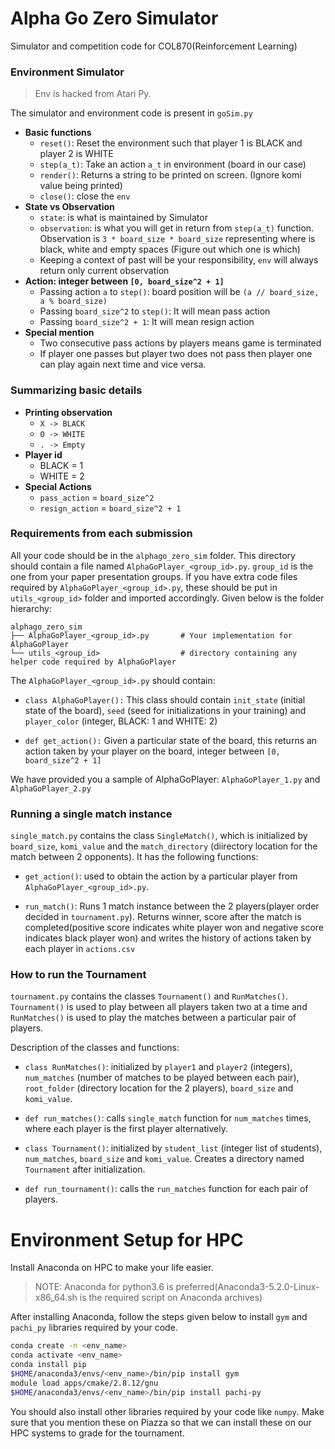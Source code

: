 # Alpha Go Zero Simulator

Simulator and competition code for COL870(Reinforcement Learning)


### Environment Simulator

> Env is hacked from Atari Py.

The simulator and environment code is present in `goSim.py`

- **Basic functions**
    - `reset()`: Reset the environment such that player 1 is BLACK and player 2 is WHITE
    - `step(a_t)`: Take an action `a_t` in environment (board in our case)
    - `render()`: Returns a string to be printed on screen. (Ignore komi value being printed)
    - `close()`: close the `env`
- **State vs Observation**
    - `state`: is what is maintained by Simulator
    - `observation`: is what you will get in return from `step(a_t)` function. Observation is `3 * board_size * board_size` representing where is black, white and empty spaces (Figure out which one is which)
    - Keeping a context of past will be your responsibility, `env` will always return only current observation
- **Action: integer between `[0, board_size^2 + 1]`**
    - Passing action `a` to `step()`: board position will be `(a // board_size, a % board_size)`
    - Passing `board_size^2` to `step()`: It will mean pass action
    - Passing `board_size^2 + 1`: It will mean resign action
- **Special mention**
    - Two consecutive pass actions by players means game is terminated
    - If player one passes but player two does not pass then player one can play again next time and vice versa.




### Summarizing basic details

- **Printing observation**
    - `X -> BLACK`
    - `O -> WHITE`
    - `. -> Empty`
- **Player id**
    - BLACK = 1
    - WHITE = 2
- **Special Actions**
    - `pass_action` = `board_size^2`    
    - `resign_action` = `board_size^2 + 1`

### Requirements from each submission

All your code should be in the `alphago_zero_sim` folder. This directory should contain a file named `AlphaGoPlayer_<group_id>.py`. `group_id` is the one from your paper presentation groups. If you have extra code files required by `AlphaGoPlayer_<group_id>.py`, these should be put in `utils_<group_id>` folder and imported accordingly. Given below is the folder hierarchy:

    alphago_zero_sim
    ├── AlphaGoPlayer_<group_id>.py       # Your implementation for AlphaGoPlayer
    └── utils_<group_id>                  # directory containing any helper code required by AlphaGoPlayer

The `AlphaGoPlayer_<group_id>.py` should contain:

* `class AlphaGoPlayer():` This class should contain `init_state` (initial state of the board), `seed` (seed for initializations in your training) and `player_color` (integer, BLACK: 1 and WHITE: 2)

* `def get_action():` Given a particular state of the board, this returns an action taken by your player on the board, integer between `[0, board_size^2 + 1]`

We have provided you a sample of AlphaGoPlayer: `AlphaGoPlayer_1.py` and `AlphaGoPlayer_2.py`

### Running a single match instance

`single_match.py` contains the class `SingleMatch()`, which is initialized by `board_size`, `komi_value` and the `match_directory` (diirectory location for the match between 2 opponents). It has the following functions:

* `get_action()`: used to obtain the action by a particular player from `AlphaGoPlayer_<group_id>.py`.

* `run_match()`: Runs 1 match instance between the 2 players(player order decided in `tournament.py`). Returns winner, score after the match is completed(positive score indicates white player won and negative score indicates black player won) and writes the history of actions taken by each player in `actions.csv`

### How to run the Tournament

`tournament.py` contains the classes `Tournament()` and `RunMatches()`. `Tournament()` is used to play between all players taken two at a time and `RunMatches()` is used to play the matches between a particular pair of players.

Description of the classes and functions:

* `class RunMatches()`: initialized by `player1` and `player2` (integers), `num_matches` (number of matches to be played between each pair), `root_folder` (directory location for the 2 players), `board_size` and `komi_value`.

* `def run_matches()`: calls `single_match` function for `num_matches` times, where each player is the first player alternatively.

* `class Tournament()`: initialized by `student_list` (integer list of students), `num_matches`, `board_size` and `komi_value`. Creates a directory named `Tournament` after initialization.

* `def run_tournament()`: calls the `run_matches` function for each pair of players.

# Environment Setup for HPC

Install Anaconda on HPC to make your life easier.

> NOTE: Anaconda for python3.6 is preferred(Anaconda3-5.2.0-Linux-x86_64.sh is the required script on Anaconda archives)

After installing Anaconda, follow the steps given below to install `gym` and `pachi_py` libraries required by your code.

```bash
conda create -n <env_name>
conda activate <env_name>
conda install pip
$HOME/anaconda3/envs/<env_name>/bin/pip install gym
module load apps/cmake/2.8.12/gnu
$HOME/anaconda3/envs/<env_name>/bin/pip install pachi-py
```

You should also install other libraries required by your code like `numpy`. Make sure that you mention these on Piazza so that we can install these on our HPC systems to grade for the tournament.